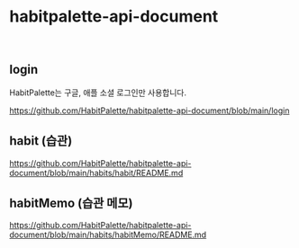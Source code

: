 # habitpalette-api-document

<br>

## login

HabitPalette는 구글, 애플 소셜 로그인만 사용합니다.

https://github.com/HabitPalette/habitpalette-api-document/blob/main/login


## habit (습관)

https://github.com/HabitPalette/habitpalette-api-document/blob/main/habits/habit/README.md


## habitMemo (습관 메모)

https://github.com/HabitPalette/habitpalette-api-document/blob/main/habits/habitMemo/README.md
